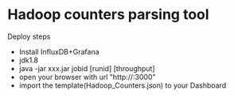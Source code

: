 # Hadoop counters parsing tool
Deploy steps 

- Install InfluxDB+Grafana 
- jdk1.8
- java -jar xxx.jar jobid [runid] [throughput]
- open your browser with url "http://<gafana host ip>:3000"
- import the template(Hadoop_Counters.json) to your Dashboard
